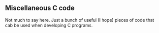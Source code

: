 ﻿## Miscellaneous C code

Not much to say here. Just a bunch of useful (I hope) pieces of code that cab be used when developing C programs.
